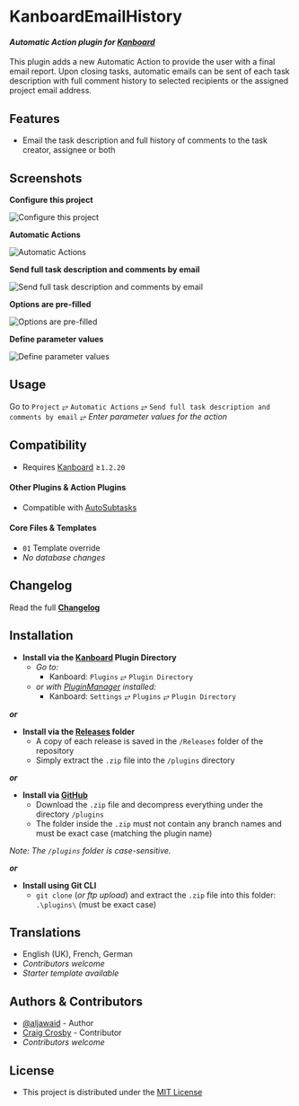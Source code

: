 # KanboardEmailHistory

#### _Automatic Action plugin for [Kanboard](https://github.com/fguillot/kanboard "Kanboard - Kanban Project Management Software")_

This plugin adds a new Automatic Action to provide the user with a final email report. Upon closing tasks, automatic emails can be sent of each task description with full comment history to selected recipients or the assigned project email address.


Features
-------------

- Email the task description and full history of comments to the task creator, assignee or both


Screenshots
----------

**Configure this project**

![Configure this project](../master/Screenshots/usage-1.png "Configure this project")

**Automatic Actions**

![Automatic Actions](../master/Screenshots/usage-2.png "Automatic Actions")

**Send full task description and comments by email**

![Send full task description and comments by email](../master/Screenshots/usage-3.png "Send full task description and comments by email")

**Options are pre-filled**

![Options are pre-filled](../master/Screenshots/usage-4.png "Options are pre-filled")

**Define parameter values**

![Define parameter values](../master/Screenshots/usage-5.png "Define parameter values")


Usage
-------------

Go to `Project` &#10562; `Automatic Actions` &#10562; `Send full task description and comments by email` &#10562; _Enter parameter values for the action_


Compatibility
-------------

- Requires [Kanboard](https://github.com/fguillot/kanboard "Kanboard - Kanban Project Management Software") ≥`1.2.20`

#### Other Plugins & Action Plugins
- Compatible with [AutoSubtasks](https://github.com/creecros/AutoSubtasks)
#### Core Files & Templates
- `01` Template override
- _No database changes_


Changelog
---------

Read the full [**Changelog**](../master/changelog.md "See changes")


Installation
------------

- **Install via the [Kanboard](https://github.com/fguillot/kanboard "Kanboard - Kanban Project Management Software") Plugin Directory**
  - _Go to:_
    - Kanboard: `Plugins` &#10562; `Plugin Directory`
  - _or with [PluginManager](https://github.com/aljawaid/PluginManager) installed:_
    - Kanboard: `Settings` &#10562; `Plugins` &#10562; `Plugin Directory`

**_or_**

- **Install via the [Releases](../master/Releases/ "A copy of each release is saved in the folder") folder**
  - A copy of each release is saved in the `/Releases` folder of the repository
  - Simply extract the `.zip` file into the `/plugins` directory

**_or_**

- **Install via [GitHub](https://github.com/url "Find the correct plugin from the list of repositories")**
  - Download the `.zip` file and decompress everything under the directory `/plugins`
  - The folder inside the `.zip` must not contain any branch names and must be exact case (matching the plugin name)

_Note: The `/plugins` folder is case-sensitive._

**_or_**

- **Install using Git CLI**
  - `git clone` (_or ftp upload_) and extract the `.zip` file into this folder: `.\plugins\` (must be exact case)


Translations
------------

- English (UK), French, German
- _Contributors welcome_
- _Starter template available_


Authors & Contributors
----------------------

- [@aljawaid](https://github.com/aljawaid) - Author
- [Craig Crosby](https://github.com/creecros) - Contributor
- _Contributors welcome_


License
-------
- This project is distributed under the [MIT License](../master/LICENSE "Read The MIT license")
